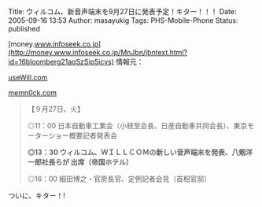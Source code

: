 Title: ウィルコム、新音声端末を9月27日に発表予定！キター！！！
Date: 2005-09-16 13:53
Author: masayukig
Tags: PHS-Mobile-Phone
Status: published

[money.www.infoseek.co.jp](http://money.www.infoseek.co.jp/MnJbn/jbntext.html?id=16bloomberg21aqSzSip5icys)
情報元：

[useWill.com](http://kamo.pos.to/dpoke/top.html)

[memn0ck.com](http://memn0ck.com/blog/2005/09/927.html)

> 【９月27日、火】
>
> ◎11：00
> 日本自動車工業会（小枝至会長、日産自動車共同会長）、東京モーターショー概要記者発表会
>
> **◎13：30
> ウィルコム、ＷＩＬＬＣＯＭの新しい音声端末を発表、八剱洋一郎社長らが
> 出席（帝国ホテル）**
>
> ◎16：00 細田博之・官房長官、定例記者会見（首相官邸）

ついに、キター！!
